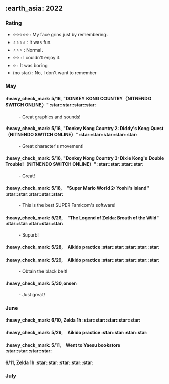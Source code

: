 <h2> :earth_asia: 2022 </h2>

<h3> Rating </h3>

- :star::star::star::star::star: : My face grins just by remembering.
- :star::star::star::star: : It was fun.
- :star::star::star: : Normal.
- :star::star: : I couldn't enjoy it.
- :star: : It was boring
- (no star) : No, I don't want to remember



<h3> May </h3>

<h4>:heavy_check_mark: 5/16, "DONKEY KONG COUNTRY（NITNENDO SWITCH ONLINE）" :star::star::star::star:</h4>

&emsp;&emsp;&emsp;- Great graphics and sounds!

<h4>:heavy_check_mark: 5/16, "Donkey Kong Country 2: Diddy's Kong Quest（NITNENDO SWITCH ONLINE）" :star::star::star::star::star:</h4>

&emsp;&emsp;&emsp;- Great character's movement!

<h4>:heavy_check_mark: 5/16, "Donkey Kong Country 3: Dixie Kong's Double Trouble!（NITNENDO SWITCH ONLINE）" :star::star::star::star:</h4>

&emsp;&emsp;&emsp;- Great!

<h4>:heavy_check_mark: 5/18,　"Super Mario World 2: Yoshi's Island" :star::star::star::star::star:</h4>

&emsp;&emsp;&emsp;- This is the best SUPER Famicom's software!

<h4>:heavy_check_mark: 5/26,　"The Legend of Zelda: Breath of the Wild" :star::star::star::star::star:</h4>

&emsp;&emsp;&emsp;- Supurb!

<h4>:heavy_check_mark: 5/28,　Aikido practice :star::star::star::star::star: </h4>

<h4>:heavy_check_mark: 5/29,　Aikido practice  :star::star::star::star::star:</h4>

&emsp;&emsp;&emsp;- Obtain the black belt!


<h4>:heavy_check_mark: 5/30,onsen </h4>

&emsp;&emsp;&emsp;- Just great!

<h3> June </h3>

<h4>:heavy_check_mark: 6/10, Zelda 1h :star::star::star::star::star: </h4>


<h4>:heavy_check_mark: 5/29,　Aikido practice :star::star::star::star:</h4>

<h4>:heavy_check_mark: 5/11,　Went to Yaesu bookstore  :star::star::star::star:</h4>

<h4> 6/11, Zelda 1h :star::star::star::star::star: </h4>



<h3> July </h3>







